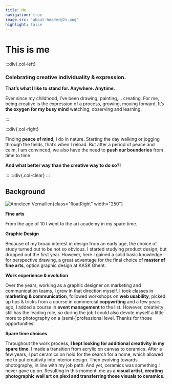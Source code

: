 ```yaml
---
title: Me
navigation: true
image.src: 'about-header@2x.png'
highlight: false
---
```


# This is me

:::div{.col-left}

### Celebrating creative individuality & expression.
**That’s what I like to stand for. Anywhere. Anytime.**

Ever since my childhood, I’ve been drawing, painting,… creating. For me, being creative is the expression of a process, growing, moving forward. It’s **the oxygen for my busy mind** watching, observing and learning.

:::

:::div{.col-right}

Finding **peace of mind**, I do in nature. Starting the day walking or jogging through the fields, that’s when I reload. But after a period of peace and calm, I am convinced, we also have the need to **push our bounderies** from time to time.

**And what better way than the creative way to do so?!**

:::
:::div{.col-clear}
:::

## Background

![Anneleen Vernaillen](/about-profilepic.jpg){class="floatRight" width="250"}

**Fine arts**

From the age of 10 I went to the art academy in my spare time.

**Graphic Design**

Because of my broad interest in design from an early age, the choice of study turned out to be not so obvious. I started studying product design, but dropped out the first year. However, here I gained a solid basic knowledge for perspective drawing, a great advantage for the final choice of **master of fine arts**, option graphic design at KASK Ghent.

**Work experience & evolution**

Over the years, working as a graphic designer on marketing and communication teams, I grew in that direction myself. I took classes in **marketing & communication**, followed workshops on **web usability**, picked up tips & tricks from a course in commercial **copywriting** and a few years ago, I added a course in **event management** to the list. However, creativity still has the leading role, so during the job I could also devote myself a little more to photography on a (semi-)professional level. Thanks for those opportunities!

**Spare time choices**

Throughout the work process, **I kept looking for additional creativity in my spare time**. I made a transition from acrylic on canvas to ceramics. After a few years, I put ceramics on hold for the search for a home, which allowed me to put creativity into interior design. Then evolving towards photography, in line with my job path. And yet, ceramics was something I never gave up on. Resulting in this moment: me as a **visual artist, creating photographic wall art on plexi and transferring those visuals to ceramics**.
